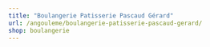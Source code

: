 ```yaml
---
title: "Boulangerie Patisserie Pascaud Gérard"
url: /angouleme/boulangerie-patisserie-pascaud-gerard/
shop: boulangerie
---
```

